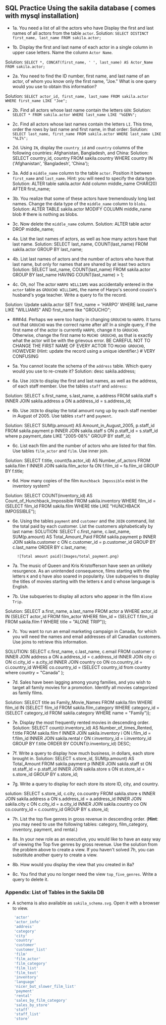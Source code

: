 ## SQL Practice Using the sakila database ( comes with mysql installation)

* 1a. You need a list of all the actors who have Display the first and last names of all actors from the table `actor`.
Solution: `SELECT DISTINCT first_name, last_name
FROM sakila.actor;`

* 1b. Display the first and last name of each actor in a single column in upper case letters. Name the column `Actor Name`. 

Solution: `SELECT *, CONCAT(first_name, ' ', last_name) AS Actor_Name FROM sakila.actor;`

* 2a. You need to find the ID number, first name, and last name of an actor, of whom you know only the first name, "Joe." What is one query would you use to obtain this information? 

Solution: `SELECT actor_id, first_name, last_name FROM sakila.actor WHERE first_name LIKE "Joe";`
  	
* 2b. Find all actors whose last name contain the letters `GEN`:
Solution: `SELECT * FROM sakila.actor WHERE last_name LIKE "%GEN%";`
  	
* 2c. Find all actors whose last names contain the letters `LI`. This time, order the rows by last name and first name, in that order: 
Solution: `SELECT last_name, first_name FROM sakila.actor WHERE last_name LIKE "%LI%";`

* 2d. Using `IN`, display the `country_id` and `country` columns of the following countries: Afghanistan, Bangladesh, and China:
Solution: SELECT country_id, country FROM sakila.country
WHERE country IN ('Afghanistan', 'Bangladesh', 'China');

* 3a. Add a `middle_name` column to the table `actor`. Position it between `first_name` and `last_name`. Hint: you will need to specify the data type.
Solution: ALTER table sakila.actor Add column middle_name CHAR(20) AFTER first_name;
  	
* 3b. You realize that some of these actors have tremendously long last names. Change the data type of the `middle_name` column to `blobs`. 
Solution: ALTER TABLE sakila.actor MODIFY COLUMN middle_name blob # there is nothing as blobs.

* 3c. Now delete the `middle_name` column.
Solution: ALTER table actor DROP middle_name;

* 4a. List the last names of actors, as well as how many actors have that last name.
Solution: SELECT last_name, COUNT(last_name)  FROM sakila.actor GROUP BY last_name;
  	
* 4b. List last names of actors and the number of actors who have that last name, but only for names that are shared by at least two actors
Solution: SELECT last_name, COUNT(last_name)  FROM sakila.actor GROUP BY last_name HAVING COUNT(last_name) > 1;


* 4c. Oh, no! The actor `HARPO WILLIAMS` was accidentally entered in the `actor` table as `GROUCHO WILLIAMS`, the name of Harpo's second cousin's husband's yoga teacher. Write a query to fix the record.

Solution: Update sakila.actor SET first_name = 'HARPO' WHERE last_name LIKE "WILLIAMS" AND first_name like "GROUCHO";
  	
* ###4d. Perhaps we were too hasty in changing `GROUCHO` to `HARPO`. It turns out that `GROUCHO` was the correct name after all! In a single query, if the first name of the actor is currently `HARPO`, change it to `GROUCHO`. Otherwise, change the first name to `MUCHO GROUCHO`, as that is exactly what the actor will be with the grievous error. BE CAREFUL NOT TO CHANGE THE FIRST NAME OF EVERY ACTOR TO `MUCHO GROUCHO`, HOWEVER! (Hint: update the record using a unique identifier.) # VERY CONFUSING

* 5a. You cannot locate the schema of the `address` table. Which query would you use to re-create it?
Solution: desc sakila.address;

* 6a. Use `JOIN` to display the first and last names, as well as the address, of each staff member. Use the tables `staff` and `address`:

Solution: SELECT s.first_name, s.last_name, a.address 
FROM sakila.staff s
INNER JOIN sakila.address a
ON a.address_id = s.address_id;

* 6b. Use `JOIN` to display the total amount rung up by each staff member in August of 2005. Use tables `staff` and `payment`. 

Solution: SELECT SUM(p.amount) AS Amount_in_August_2005, p.staff_id 
FROM sakila.payment p
INNER JOIN sakila.staff s
ON p.staff_id = s.staff_id
where p.payment_date LIKE "2005-08%" 
GROUP BY staff_id;

  	
* 6c. List each film and the number of actors who are listed for that film. Use tables `film_actor` and `film`. Use inner join.

Solution: SELECT f.title, count(fa.actor_id) AS Number_of_actors
FROM sakila.film f
INNER JOIN sakila.film_actor fa
ON f.film_id = fa.film_id
GROUP BY f.title;



* 6d. How many copies of the film `Hunchback Impossible` exist in the inventory system?

Solution: SELECT COUNT(inventory_id) AS Count_of_Hunchback_Impossible FROM sakila.inventory 
WHERE film_id = (SELECT film_id FROM sakila.film WHERE title LIKE "HUNCHBACK IMPOSSIBLE");



* 6e. Using the tables `payment` and `customer` and the `JOIN` command, list the total paid by each customer. List the customers alphabetically by last name:
SOLUTION: 
SELECT c.first_name, c.last_name, SUM(p.amount) AS Total_Amount_Paid
FROM sakila.payment p
INNER JOIN sakila.customer c
ON c.customer_id = p.customer_id
GROUP BY c.last_name
ORDER BY c.last_name;



  ```
  	![Total amount paid](Images/total_payment.png)
  ```

* 7a. The music of Queen and Kris Kristofferson have seen an unlikely resurgence. As an unintended consequence, films starting with the letters `K` and `Q` have also soared in popularity. Use subqueries to display the titles of movies starting with the letters `K` and `Q` whose language is English. 



* 7b. Use subqueries to display all actors who appear in the film `Alone Trip`.

Solution: SELECT a.first_name, a.last_name FROM actor a
WHERE actor_id IN (SELECT actor_id FROM film_actor 
WHERE film_id = (SELECT f.film_id FROM sakila.film f WHERE title = "ALONE TRIP"));
   
* 7c. You want to run an email marketing campaign in Canada, for which you will need the names and email addresses of all Canadian customers. Use joins to retrieve this information.

SOLUTION: SELECT c.first_name, c.last_name, c.email
FROM customer c
INNER JOIN address a ON a.address_id = c.address_id
INNER JOIN city    ci ON ci.city_id   = a.city_id
INNER JOIN country co ON co.country_id   = ci.country_id
WHERE co.country_id = (SELECT country_id from country where country = "Canada" );

* 7d. Sales have been lagging among young families, and you wish to target all family movies for a promotion. Identify all movies categorized as family films.

Solution: SELECT title as Family_Movie_Names FROM sakila.film
WHERE film_id IN (SELECT film_id FROM sakila.film_category 
WHERE category_id = (SELECT category_id FROM sakila.category WHERE name = "Family"));

* 7e. Display the most frequently rented movies in descending order.
Solution:
SELECT count(r.inventory_id) AS Number_of_times_Rented, f.title
FROM sakila.film f
INNER JOIN sakila.inventory i
ON i.film_id = f.film_id
INNER JOIN sakila.rental r
ON r.inventory_id = i.inventory_id
GROUP BY f.title
ORDER BY COUNT(r.inventory_id) DESC;


  	
* 7f. Write a query to display how much business, in dollars, each store brought in.
Solution:
SELECT s.store_id, SUM(p.amount) AS Total_Amount
FROM sakila.payment p
INNER JOIN sakila.staff st
ON st.staff_id = p.staff_id
INNER JOIN sakila.store s
ON st.store_id = s.store_id
GROUP BY s.store_id;


* 7g. Write a query to display for each store its store ID, city, and country.

solution:
SELECT s.store_id, c.city, co.country
FROM sakila.store s
INNER JOIN sakila.address a
ON s.address_id = a.address_id
INNER JOIN sakila.city c
ON c.city_id = a.city_id
INNER JOIN sakila.country co
ON co.country_id = c.country_id
GROUP BY s.store_id;

  	
* 7h. List the top five genres in gross revenue in descending order. (**Hint**: you may need to use the following tables: category, film_category, inventory, payment, and rental.)
  	
* 8a. In your new role as an executive, you would like to have an easy way of viewing the Top five genres by gross revenue. Use the solution from the problem above to create a view. If you haven't solved 7h, you can substitute another query to create a view.
  	
* 8b. How would you display the view that you created in 8a?

* 8c. You find that you no longer need the view `top_five_genres`. Write a query to delete it.

### Appendix: List of Tables in the Sakila DB

* A schema is also available as `sakila_schema.svg`. Open it with a browser to view.

```sql
	'actor'
	'actor_info'
	'address'
	'category'
	'city'
	'country'
	'customer'
	'customer_list'
	'film'
	'film_actor'
	'film_category'
	'film_list'
	'film_text'
	'inventory'
	'language'
	'nicer_but_slower_film_list'
	'payment'
	'rental'
	'sales_by_film_category'
	'sales_by_store'
	'staff'
	'staff_list'
	'store'
```

